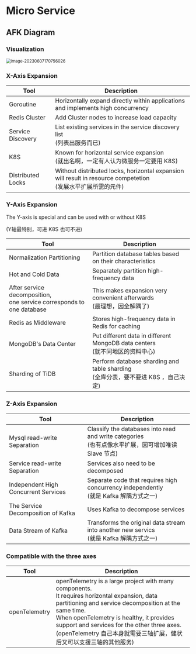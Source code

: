  

# Micro Service

## AFK Diagram

### Visualization

<img src="/home/panhong/go/src/github.com/panhongrainbow/designPatternsExplainedz/assets/image-20230607170756026.png" alt="image-20230607170756026" style="zoom:80%;" />  

### X-Axis Expansion

| Tool              | Description                                                  |
| ----------------- | ------------------------------------------------------------ |
| Goroutine         | Horizontally expand directly within applications and implements high concurrency |
| Redis Cluster     | Add Cluster nodes to increase load capacity                  |
| Service Discovery | List existing services in the service discovery list<br />(列表出服务而已) |
| K8S               | Known for horizontal service expansion<br />(就出名啊，一定有人认为微服务一定要用 K8S) |
| Distributed Locks | Without distributed locks, horizontal expansion will result in resource competetion<br />(发展水平扩展所需的元件) |

### Y-Axis Expansion

The Y-axis is special and can be used with or without K8S

(Y轴最特别，可进 K8S 也可不进)

| Tool                                                         | Description                                                  |
| ------------------------------------------------------------ | ------------------------------------------------------------ |
| Normalization Partitioning                                   | Partition database tables based on their characteristics     |
| Hot and Cold Data                                            | Separately partition high-frequency data                     |
| After service decomposition,<br />one service corresponds to one database | This makes expansion very convenient afterwards<br />(最理想，因全解隅了) |
| Redis as Middleware                                          | Stores high-frequency data in Redis for caching              |
| MongoDB's Data Center                                        | Put different data in different MongoDB data centers<br />(就不同地区的资料中心) |
| Sharding of TiDB                                             | Perform database sharding and table sharding<br />(全库分表，要不要进 K8S ，自己决定) |

### Z-Axis Expansion

| Tool                                 | Description                                                  |
| ------------------------------------ | ------------------------------------------------------------ |
| Mysql read-write Separation          | Classify the databases into read and write categories<br />(也有点像水平扩展，因可增加唯读 Slave 节点) |
| Service read-write Separation        | Services also need to be decomposed                          |
| Independent High Concurrent Services | Separate code that requires high concurrency independently<br />(就是 Kafka 解隅方式之一) |
| The Service Decomposition of Kafka   | Uses Kafka to decompose services                             |
| Data Stream of Kafka                 | Transforms the original data stream into another new servics<br />(就是 Kafka 解隅方式之一) |

### Compatible with the three axes

| Tool          | Description                                                  |
| ------------- | ------------------------------------------------------------ |
| openTelemetry | openTelemetry is a large project with many components.<br />It requires horizontal expansion, data partitioning and service decomposition at the same time.<br/>When openTelemetry is healthy, it provides support and services for the other three axes.<br />(openTelemetry 自己本身就需要三轴扩展，健状后又可以支援三轴的其他服务) |

